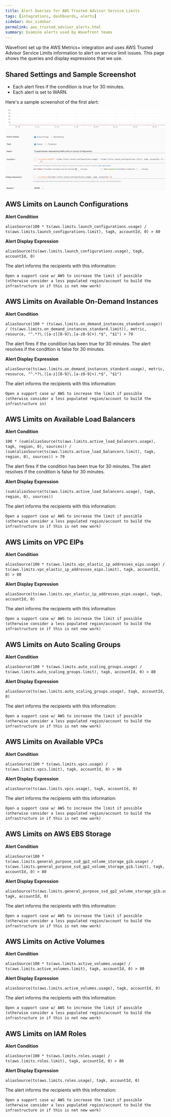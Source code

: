 ```yaml
---
title: Alert Queries for AWS Trusted Advisor Service Limits
tags: [integrations, dashboards, alerts]
sidebar: doc_sidebar
permalink: aws_trusted_advisor_alerts.html
summary: Examine alerts used by Wavefront teams
---
```

Wavefront set up the AWS Metrics+ integration and uses AWS Trusted Advisor Service Limits information to alert on service limit issues. This page shows the queries and display expressions that we use.


## Shared Settings and Sample Screenshot

* Each alert fires if the condition is true for 30 minutes.
* Each alert is set to WARN.

Here's a sample screenshot of the first alert:

![aws trusted advisor alerts](images/aws_trusted_advisor_example.png)

## AWS Limits on Launch Configurations

**Alert Condition**
```
aliasSource(100 * ts(aws.limits.launch_configurations.usage) / ts(aws.limits.launch_configurations.limit), tagk, accountId, 0) > 80
```


**Alert Display Expression**
```
aliasSource(ts(aws.limits.launch_configurations.usage), tagk, accountId, 0)
```

The alert informs the recipients with this information:

```
Open a support case w/ AWS to increase the limit if possible (otherwise consider a less populated region/account to build the infrastructure in if this is net new work)
```



## AWS Limits on Available On-Demand Instances

**Alert Condition**
```
aliasSource(100 * (ts(aws.limits.on_demand_instances_standard.usage)) / (ts(aws.limits.on_demand_instances_standard.limit)), metric, resource, "^.*?\.([a-z][0-9]\.[a-z0-9]+).*$", "$1") > 79
```
The alert fires if the condition has been true for 30 minutes.
The alert resolves if the condition is false for 30 minutes.

**Alert Display Expression**
```
aliasSource(ts(aws.limits.on_demand_instances_standard.usage), metric, resource, "^.*?\.([a-z][0-9]\.[a-z0-9]+).*$", "$1")
```
The alert informs the recipients with this information:

```
Open a support case w/ AWS to increase the limit if possible (otherwise consider a less populated region/account to build the infrastructure in)
```


## AWS Limits on Available Load Balancers

**Alert Condition**
```
100 * (sum(aliasSource(ts(aws.limits.active_load_balancers.usage), tagk, region, 0), sources)) / (sum(aliasSource(ts(aws.limits.active_load_balancers.limit), tagk, region, 0), sources)) > 79
```
The alert fires if the condition has been true for 30 minutes.
The alert resolves if the condition is false for 30 minutes.

**Alert Display Expression**
```
(sum(aliasSource(ts(aws.limits.active_load_balancers.usage), tagk, region, 0), sources))
```

The alert informs the recipients with this information:
```
Open a support case w/ AWS to increase the limit if possible (otherwise consider a less populated region/account to build the infrastructure in if this is net new work)
```

## AWS Limits on VPC EIPs

**Alert Condition**
```
aliasSource(100 * ts(aws.limits.vpc_elastic_ip_addresses_eips.usage) / ts(aws.limits.vpc_elastic_ip_addresses_eips.limit), tagk, accountId, 0) > 80
```

**Alert Display Expression**
```
aliasSource(ts(aws.limits.vpc_elastic_ip_addresses_eips.usage), tagk, accountId, 0)
```

The alert informs the recipients with this information:
```
Open a support case w/ AWS to increase the limit if possible (otherwise consider a less populated region/account to build the infrastructure in if this is net new work)
```

## AWS Limits on Auto Scaling Groups

**Alert Condition**
```
aliasSource(100 * ts(aws.limits.auto_scaling_groups.usage) / ts(aws.limits.auto_scaling_groups.limit), tagk, accountId, 0) > 80
```

**Alert Display Expression**
```
aliasSource(ts(aws.limits.auto_scaling_groups.usage), tagk, accountId, 0)
```

The alert informs the recipients with this information:
```
Open a support case w/ AWS to increase the limit if possible (otherwise consider a less populated region/account to build the infrastructure in if this is net new work)
```

## AWS Limits on Available VPCs

**Alert Condition**
```
aliasSource(100 * ts(aws.limits.vpcs.usage) / ts(aws.limits.vpcs.limit), tagk, accountId, 0) > 90
```

**Alert Display Expression**
```
aliasSource(ts(aws.limits.vpcs.usage), tagk, accountId, 0)
```

The alert informs the recipients with this information:
```
Open a support case w/ AWS to increase the limit if possible (otherwise consider a less populated region/account to build the infrastructure in if this is net new work)
```

## AWS Limits on AWS EBS Storage

**Alert Condition**
```
aliasSource(100 * ts(aws.limits.general_purpose_ssd_gp2_volume_storage_gib.usage) / ts(aws.limits.general_purpose_ssd_gp2_volume_storage_gib.limit), tagk, accountId, 0) > 80
```

**Alert Display Expression**
```
aliasSource(ts(aws.limits.general_purpose_ssd_gp2_volume_storage_gib.usage), tagk, accountId, 0)
```

The alert informs the recipients with this information:
```
Open a support case w/ AWS to increase the limit if possible (otherwise consider a less populated region/account to build the infrastructure in if this is net new work)
```

## AWS Limits on Active Volumes

**Alert Condition**
```
aliasSource(100 * ts(aws.limits.active_volumes.usage) / ts(aws.limits.active_volumes.limit), tagk, accountId, 0) > 80
```

**Alert Display Expression**
```
aliasSource(ts(aws.limits.active_volumes.usage), tagk, accountId, 0)
```

The alert informs the recipients with this information:
```
Open a support case w/ AWS to increase the limit if possible (otherwise consider a less populated region/account to build the infrastructure in if this is net new work)
```

## AWS Limits on IAM Roles

**Alert Condition**
```
aliasSource(100 * ts(aws.limits.roles.usage) / ts(aws.limits.roles.limit), tagk, accountId, 0) > 80
```

**Alert Display Expression**
```
aliasSource(ts(aws.limits.roles.usage), tagk, accountId, 0)
```

The alert informs the recipients with this information:
```
Open a support case w/ AWS to increase the limit if possible (otherwise consider a less populated region/account to build the infrastructure in if this is net new work)
```
